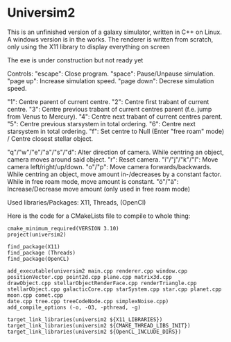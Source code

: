 # Universim2
This is an unfinished version of a galaxy simulator, written in C++ on Linux. A windows version is in the works. 
The renderer is written from scratch, only using the X11 library to display everything on screen

The exe is under construction but not ready yet

Controls:
"escape": Close program. 
"space": Pause/Unpause simulation. 
"page up": Increase simulation speed. 
"page down": Decrese simulation speed. 

"1": Centre parent of current centre. 
"2": Centre first trabant of current centre. 
"3": Centre previous trabant of current centres parent (f.e. jump from Venus to Mercury). 
"4": Centre next trabant of current centres parent. 
"5": Centre previous starsystem in total ordering. 
"6": Centre next starsystem in total ordering. 
"f": Set centre to Null (Enter "free roam" mode) / Centre closest stellar object. 

"q"/"w"/"e"/"a"/"s"/"d": Alter direction of camera. While centring an object, camera moves around said object. 
"r": Reset camera. 
"i"/"j"/"k"/"l": Move camera left/right/up/down. 
"o"/"p": Move camera forwards/backwards. While centring an object, move amount in-/decreases by a constant factor. While in free roam mode, move amount is constant. 
"ö"/"ä": Increase/Decrease move amount (only used in free roam mode)

Used libraries/Packages: X11, Threads, (OpenCl)

Here is the code for a CMakeLists file to compile to whole thing:

    cmake_minimum_required(VERSION 3.10)
    project(universim2)

    find_package(X11)
    find_package (Threads)
    find_package(OpenCL)

    add_executable(universim2 main.cpp renderer.cpp window.cpp positionVector.cpp point2d.cpp plane.cpp matrix3d.cpp 
    drawObject.cpp stellarObjectRenderFace.cpp renderTriangle.cpp 
    stellarObject.cpp galacticCore.cpp starSystem.cpp star.cpp planet.cpp moon.cpp comet.cpp 
    date.cpp tree.cpp treeCodeNode.cpp simplexNoise.cpp)
    add_compile_options (-o, -O3, -pthread, -g)

    target_link_libraries(universim2 ${X11_LIBRARIES})
    target_link_libraries(universim2 ${CMAKE_THREAD_LIBS_INIT})
    target_link_libraries(universim2 ${OpenCL_INCLUDE_DIRS})
